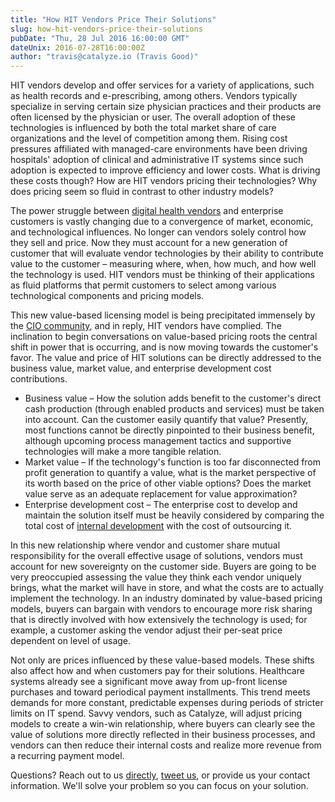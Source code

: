 ```yaml
---
title: "How HIT Vendors Price Their Solutions"
slug: how-hit-vendors-price-their-solutions
pubDate: "Thu, 28 Jul 2016 16:00:00 GMT"
dateUnix: 2016-07-28T16:00:00Z
author: "travis@catalyze.io (Travis Good)"
---
```


HIT vendors develop and offer services for a variety of applications, such as health records and e-prescribing, among others. Vendors typically specialize in serving certain size physician practices and their products are often licensed by the physician or user. The overall adoption of these technologies is influenced by both the total market share of care organizations and the level of competition among them. Rising cost pressures affiliated with managed-care environments have been driving hospitals' adoption of clinical and administrative IT systems since such adoption is expected to improve efficiency and lower costs. What is driving these costs though? How are HIT vendors pricing their technologies? Why does pricing seem so fluid in contrast to other industry models?

The power struggle between [digital health vendors][1] and enterprise customers is vastly changing due to a convergence of market, economic, and technological influences. No longer can vendors solely control how they sell and price. Now they must account for a new generation of customer that will evaluate vendor technologies by their ability to contribute value to the customer – measuring where, when, how much, and how well the technology is used. HIT vendors must be thinking of their applications as fluid platforms that permit customers to select among various technological components and pricing models.

This new value-based licensing model is being precipitated immensely by the [CIO community][2], and in reply, HIT vendors have complied. The inclination to begin conversations on value-based pricing roots the central shift in power that is occurring, and is now moving towards the customer's favor. The value and price of HIT solutions can be directly addressed to the business value, market value, and enterprise development cost contributions.

* Business value – How the solution adds benefit to the customer's direct cash production (through enabled products and services) must be taken into account. Can the customer easily quantify that value? Presently, most functions cannot be directly pinpointed to their business benefit, although upcoming process management tactics and supportive technologies will make a more tangible relation.
* Market value – If the technology's function is too far disconnected from profit generation to quantify a value, what is the market perspective of its worth based on the price of other viable options? Does the market value serve as an adequate replacement for value approximation? 
* Enterprise development cost – The enterprise cost to develop and maintain the solution itself must be heavily considered by comparing the total cost of [internal development][3] with the cost of outsourcing it.

In this new relationship where vendor and customer share mutual responsibility for the overall effective usage of solutions, vendors must account for new sovereignty on the customer side. Buyers are going to be very preoccupied assessing the value they think each vendor uniquely brings, what the market will have in store, and what the costs are to actually implement the technology. In an industry dominated by value-based pricing models, buyers can bargain with vendors to encourage more risk sharing that is directly involved with how extensively the technology is used; for example, a customer asking the vendor adjust their per-seat price  dependent on level of usage.

Not only are prices influenced by these value-based models. These shifts also affect how and when customers pay for their solutions. Healthcare systems already see a significant move away from up-front license purchases and toward periodical payment installments. This trend meets demands for more constant, predictable expenses during periods of stricter limits on IT spend. Savvy vendors, such as Catalyze, will adjust pricing models to create a win-win relationship, where buyers can clearly see the value of solutions more directly reflected in their business processes, and vendors can then reduce their internal costs and realize more revenue from a recurring payment model.

Questions? Reach out to us [directly][4], [tweet us][5], or provide us your contact information. We'll solve your problem so you can focus on your solution.

[1]: https://catalyze.io/solutions/digital-health
[2]: https://catalyze.io/solutions/health-system-leadership
[3]: https://catalyze.io/solutions/engineers
[4]: mailto:hello%40catalyze.io
[5]: https://twitter.com/catalyzeio
